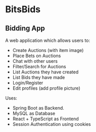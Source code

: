 # BitsBids
## Bidding App
A web application which allows users to:
- Create Auctions (with item image)
- Place Bets on Auctions
- Chat with other users
- Filter/Search for Auctions
- List Auctions they have created
- List Bids they have made
- Login/Register
- Edit profiles (add profile picture)



Uses: 
- Spring Boot  as Backend. 
- MySQL as Database
- React + TypeScript as Frontend
- Session Authentication using cookies
